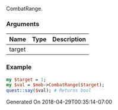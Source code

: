 CombatRange.
### Arguments
**Name**|**Type**|**Description**
:---|:---|:---
target||

### Example

```perl
my $target = 1;
my $val = $mob->CombatRange($target);
quest::say($val); # Returns bool
```


Generated On 2018-04-29T00:35:14-07:00